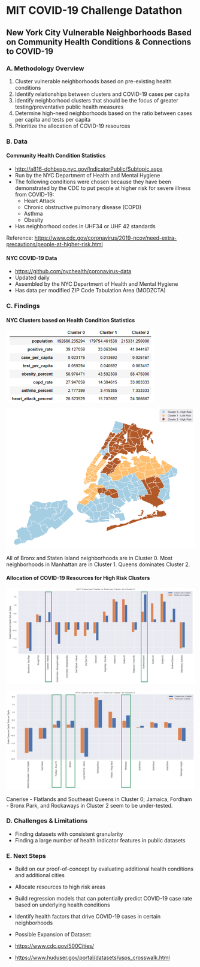 # MIT COVID-19 Challenge Datathon

## New York City Vulnerable Neighborhoods Based on Community Health Conditions & Connections to COVID-19

###  A. Methodology Overview

1. Cluster vulnerable neighborhoods based on pre-existing health conditions
2. Identify relationships between clusters and COVID-19 cases per capita
3. identify neighborhood clusters that should be the focus of greater testing/preventative public health measures
4. Determine high-need neighborhoods based on the ratio between cases per capita and tests per capita
5. Prioritize the allocation of COVID-19 resources

###  B. Data

#### Community Health Condition Statistics

* http://a816-dohbesp.nyc.gov/IndicatorPublic/Subtopic.aspx
* Run by the NYC Department of Health and Mental Hygiene
* The following conditions were chosen because they have been demonstrated by the CDC to put people at higher risk for severe illness from COVID-19:
  * Heart Attack
  * Chronic obstructive pulmonary disease (COPD)
  * Asthma
  * Obesity
* Has neighborhood codes in UHF34 or UHF 42 standards

Reference: https://www.cdc.gov/coronavirus/2019-ncov/need-extra-precautions/people-at-higher-risk.html

#### NYC COVID-19 Data
* https://github.com/nychealth/coronavirus-data
* Updated daily
* Assembled by the NYC Department of Health and Mental Hygiene
* Has data per modified ZIP Code Tabulation Area (MODZCTA)

###  C. Findings

#### NYC Clusters based on Health Condition Statistics
![NYC Clusters](https://github.com/nqtri/mit_covid19_challenge/blob/master/img/cluster.png)

![NYC Cluster Map](https://github.com/nqtri/mit_covid19_challenge/blob/master/img/nyc_clustermap.png)

All of Bronx and Staten Island neighborhoods are in Cluster 0. Most neighborhoods in Manhattan are in Cluster 1. Queens dominates Cluster 2.


#### Allocation of COVID-19 Resources for High Risk Clusters

![Cluser 0](https://github.com/nqtri/mit_covid19_challenge/blob/master/img/cluster0.png)

![Cluster 2](https://github.com/nqtri/mit_covid19_challenge/blob/master/img/cluster2.png)

Canerise - Flatlands and Southeast Queens in Cluster 0; Jamaica, Fordham - Bronx Park, and Rockaways in Cluster 2 seem to be under-tested.

###  D. Challenges & Limitations

* Finding datasets with consistent granularity
* Finding a large number of health indicator features in public datasets

###  E. Next Steps

* Build on our proof-of-concept by evaluating additional health conditions and
additional cities
* Allocate resources to high risk areas
* Build regression models that can potentially predict COVID-19 case rate
based on underlying health conditions
* Identify health factors that drive COVID-19 cases in certain neighborhoods

* Possible Expansion of Dataset:
 * https://www.cdc.gov/500Cities/
 * https://www.huduser.gov/portal/datasets/usps_crosswalk.html
 

